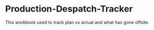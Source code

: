 # Production-Despatch-Tracker
This workbook used to track plan vs actual and what has gone offsite.
